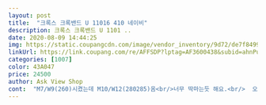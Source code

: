 ```yaml
---
layout: post 
title:  "크록스 크록밴드 U 11016 410 네이비" 
description: 크록스 크록밴드 U 1101 ..
date: 2020-08-09 14:44:25 
img: https://static.coupangcdn.com/image/vendor_inventory/9d72/de7f84995e4510c8945ec644ed6a7e3921ad51541d2195e87b02f6ffc1ec.jpg 
linkUrl: https://link.coupang.com/re/AFFSDP?lptag=AF3600438&subid=ahnPublicAsk&pageKey=1623994549&itemId=2770948272&vendorItemId=70950651515&traceid=V0-113-6080e05c8d97ed3c 
categories: [1007] 
color: 43A047 
price: 24500 
author: Ask View Shop 
cont:  "M7/W9(260)시켰는데 M10/W12(280285)옴<br/>너무 딱마는듯 해요.<br/>  오른발은 좀 괜찮은데 왼발은 너무딱 맞다보니 발가락이랑 뒷굼치가 조금 불편하단 생각이 드네요<br/>매장에서 신어보고 사이즈 똑같은걸로 구매한건데 신어보니 좀 다르네요<br/>발볼이 넓으신분이 아니라면<br/>사실 우리 아빠도 크다고 못신을 판... <br/><br/>슬리퍼 없어서 그냥 신어요.<br/><br/>신발장수가 사이즈는 기본아닐까요?<br/>신으면 신을수록 애기가 아빠 신발 끌고 다니는 것 같아서 어이가 없음<br/>이미 신어버려서 반품도 교환도 안되는건 응당 내 탓이지만... <br/><br/>정사이즈로 주문하시길 물건은 좋아요<br/>쫌 억울해서 남겨봄<br/>" 
---
```

